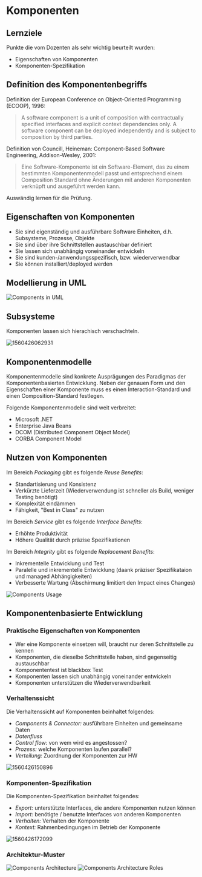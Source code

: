 # Komponenten

## Lernziele

Punkte die vom Dozenten als sehr wichtig beurteilt wurden:

* Eigenschaften von Komponenten
* Komponenten-Spezifikation

## Definition des Komponentenbegriffs

Definition der European Conference on Object-Oriented Programming \(ECOOP\), 1996:

> A software component is a unit of composition with contractually specified interfaces and explicit context dependencies only. A software component can be deployed independently and is subject to composition by third parties.

Definition von Councill, Heineman: Component-Based Software Engineering, Addison-Wesley, 2001:

> Eine Software-Komponente ist ein Software-Element, das zu einem bestimmten Komponentenmodell passt und entsprechend einem Composition Standard ohne Änderungen mit anderen Komponenten verknüpft und ausgeführt werden kann.

Auswändig lernen für die Prüfung.

## Eigenschaften von Komponenten

* Sie sind eigenständig und ausführbare Software Einheiten, d.h. Subsysteme, Prozesse, Objekte
* Sie sind über ihre Schnittstellen austauschbar definiert
* Sie lassen sich unabhängig voneinander entwickeln
* Sie sind kunden-/anwendungsspezifisch, bzw. wiederverwendbar
* Sie können installiert/deployed werden

## Modellierung in UML

![Components in UML](../.gitbook/assets/components_uml.png)

## Subsysteme

Komponenten lassen sich hierachisch verschachteln.

![1560426062931](./assets/1560426062931.png)

## Komponentenmodelle

Komponentenmodelle sind konkrete Ausprägungen des Paradigmas der Komponentenbasierten Entwicklung. Neben der genauen Form und den Eigenschaften einer Komponente muss es einen Interaction-Standard und einen Composition-Standard festlegen.

Folgende Komponentenmodelle sind weit verbreitet:

* Microsoft .NET
* Enterprise Java Beans
* DCOM \(Distributed Component Object Model\)
* CORBA Component Model

## Nutzen von Komponenten

Im Bereich _Packaging_ gibt es folgende _Reuse Benefits_:

* Standartisierung und Konsistenz
* Verkürzte Lieferzeit \(Wiederverwendung ist schneller als Build, weniger Testing benötigt\)
* Komplexität eindämmen
* Fähigkeit, "Best in Class" zu nutzen 

Im Bereich _Service_ gibt es folgende _Interface Benefits_:

* Erhöhte Produktivität
* Höhere Qualität durch präzise Spezifikationen

Im Bereich _Integrity_ gibt es folgende _Replacement Benefits_:

* Inkrementelle Entwicklung und Test
* Paralelle und inkrementelle Entwicklung \(daank präziser Spezifikataion und managed Abhängigkeiten\)
* Verbesserte Wartung \(Abschirmung limitiert den Impact eines Changes\)

![Components Usage](../.gitbook/assets/components_usage.png)

## Komponentenbasierte Entwicklung

### Praktische Eigenschaften von Komponenten

* Wer eine Komponente einsetzen will, braucht nur deren Schnittstelle zu kennen
* Komponenten, die dieselbe Schnittstelle haben, sind gegenseitig austauschbar
* Komponententest ist blackbox Test
* Komponenten lassen sich unabhängig voneinander entwickeln
* Komponenten unterstützen die Wiederverwendbarkeit

### Verhaltenssicht

Die Verhaltenssicht auf Komponenten beinhaltet folgendes:

* _Components & Connector:_ ausführbare Einheiten und gemeinsame Daten
* _Datenfluss_
* _Control flow:_ von wem wird es angestossen?
* _Prozess:_ welche Komponenten laufen parallel?
* _Verteilung:_ Zuordnung der Komponenten zur HW

![1560426150896](./assets/1560426150896.png)

### Komponenten-Spezifikation

Die Komponenten-Spezifikation beinhaltet folgendes:

* _Export:_ unterstützte Interfaces, die andere Komponenten nutzen können
* _Import:_ benötigte / benutzte Interfaces von anderen Komponenten
* _Verhalten:_ Verhalten der Komponente
* _Kontext:_ Rahmenbedingungen im Betrieb der Komponente

![1560426172099](./assets/1560426172099.png)

### Architektur-Muster

![Components Architecture](../.gitbook/assets/components_architecture.png) ![Components Architecture Roles](../.gitbook/assets/components_architecture_roles.png)

